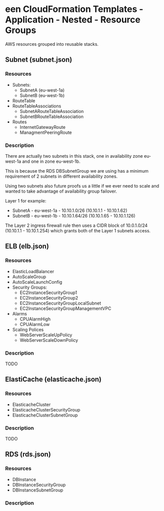 # een CloudFormation Templates - Application - Nested - Resource Groups

AWS resources grouped into reusable stacks.

## Subnet (subnet.json)

### Resources

* Subnets:
  * SubnetA (eu-west-1a)
  * SubnetB (eu-west-1b)
* RouteTable
* RouteTableAssociations
  * SubnetARouteTableAssociation
  * SubnetBRouteTableAssociation
* Routes
  * InternetGatewayRoute
  * ManagmentPeeringRoute


### Description

There are actually two subnets in this stack, one in availability zone eu-west-1a and one in zone eu-west-1b. 

This is because the RDS DBSubnetGroup we are using has a minimum requirement of 2 subnets in different availability zones. 

Using two subnets also future proofs us a little if we ever need to scale and wanted to take advantage of availability group failover.

Layer 1 for example:

* SubnetA - eu-west-1a - 10.10.1.0/26 (10.10.1.1 - 10.10.1.62)
* SubnetB - eu-west-1b - 10.10.1.64/26 (10.10.1.65 - 10.10.1.126)

The Layer 2 ingress firewall rule then uses a CIDR block of 10.0.1.0/24 (10.10.1.1 - 10.10.1.254) which grants both of the Layer 1 subnets access.

## ELB (elb.json)

### Resources

* ElasticLoadBalancer
* AutoScaleGroup
* AutoScaleLaunchConfig
* Security Groups:
  * EC2InstanceSecurityGroup1
  * EC2InstanceSecurityGroup2
  * EC2InstanceSecurityGroupLocalSubnet
  * EC2InstanceSecurityGroupManagementVPC
* Alarms
  * CPUAlarmHigh
  * CPUAlarmLow
* Scaling Polices
  * WebServerScaleUpPolicy
  * WebServerScaleDownPolicy

### Description

TODO

## ElastiCache (elasticache.json)

### Resources

* ElasticacheCluster
* ElasticacheClusterSecurityGroup
* ElasticacheClusterSubnetGroup

### Description

TODO

## RDS (rds.json)

### Resources

* DBInstance
* DBInstanceSecurityGroup
* DBInstanceSubnetGroup

### Description

